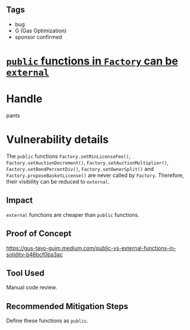 ## Tags

- bug
- G (Gas Optimization)
- sponsor confirmed

# [`public` functions in `Factory` can be `external`](https://github.com/code-423n4/2021-10-defiprotocol-findings/issues/14) 

# Handle

pants


# Vulnerability details

The `public` functions `Factory.setMinLicenseFee()`, `Factory.setAuctionDecrement()`, `Factory.setAuctionMultiplier()`, `Factory.setBondPercentDiv()`, `Factory.setOwnerSplit()` and `Factory.proposeBasketLicense()` are never called by `Factory`. Therefore, their visibility can be reduced to `external`.

## Impact
`external` functions are cheaper than `public` functions.

## Proof of Concept
https://gus-tavo-guim.medium.com/public-vs-external-functions-in-solidity-b46bcf0ba3ac

## Tool Used
Manual code review.

## Recommended Mitigation Steps
Define these functions as `public`.

